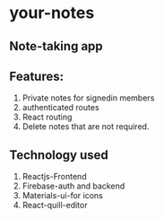 # your-notes
## Note-taking app

## Features:
1. Private notes for signedin members
2. authenticated routes
3. React routing
4. Delete notes that are not required.

## Technology used
1. Reactjs-Frontend
2. Firebase-auth and backend
3. Materials-ui-for icons
4. React-quill-editor

